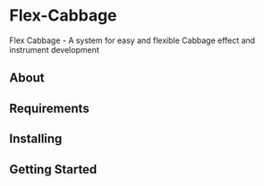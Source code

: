 # Flex-Cabbage
Flex Cabbage - A system for easy and flexible Cabbage effect and instrument development

## About

## Requirements

## Installing

## Getting Started
